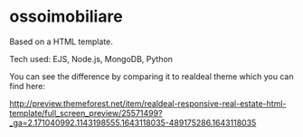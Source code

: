 # ossoimobiliare
Based on a HTML template.

Tech used: EJS, Node.js, MongoDB, Python

You can see the difference by comparing it to realdeal theme which you can find here: 

http://preview.themeforest.net/item/realdeal-responsive-real-estate-html-template/full_screen_preview/25571499?_ga=2.171040992.1143198555.1643118035-489175286.1643118035     